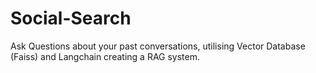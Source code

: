 # Social-Search
Ask Questions about your past conversations, utilising Vector Database (Faiss) and Langchain creating a RAG system.
